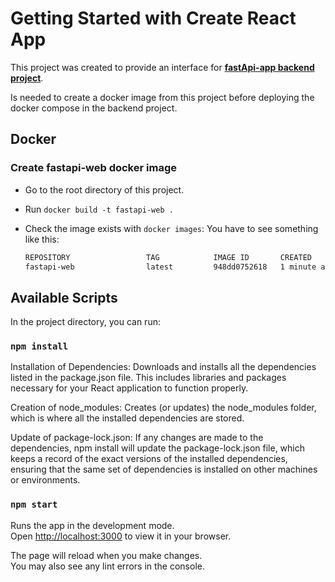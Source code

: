# Getting Started with Create React App

This project was created to provide an interface for **[fastApi-app backend project](https://github.com/AguadaC/fastApi-app)**.

Is needed to create a docker image from this project before deploying the docker compose in the backend project.

## Docker

### Create fastapi-web docker image

- Go to the root directory of this project.
- Run `docker build -t fastapi-web .`
- Check  the image exists with `docker images`:
    You have to see something like this:

    ```bash
    REPOSITORY                 TAG            IMAGE ID       CREATED          SIZE
    fastapi-web                latest         948dd0752618   1 minute ago      657MB
    ```

## Available Scripts

In the project directory, you can run:

### `npm install`

Installation of Dependencies: Downloads and installs all the dependencies listed in the package.json file. This includes libraries and packages necessary for your React application to function properly.

Creation of node_modules: Creates (or updates) the node_modules folder, which is where all the installed dependencies are stored.

Update of package-lock.json: If any changes are made to the dependencies, npm install will update the package-lock.json file, which keeps a record of the exact versions of the installed dependencies, ensuring that the same set of dependencies is installed on other machines or environments.

### `npm start`

Runs the app in the development mode.\
Open [http://localhost:3000](http://localhost:3000) to view it in your browser.

The page will reload when you make changes.\
You may also see any lint errors in the console.
